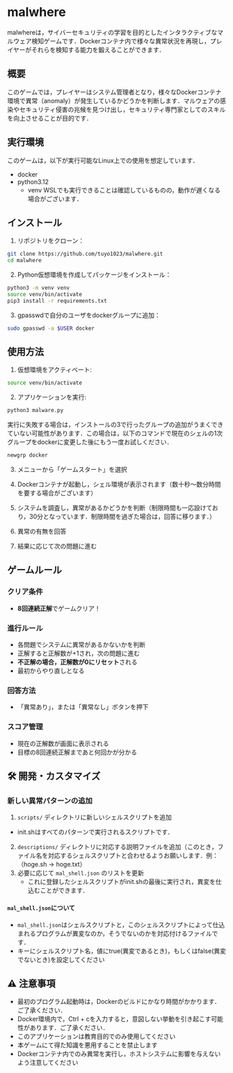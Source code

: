# malwhere

malwhereは，サイバーセキュリティの学習を目的としたインタラクティブなマルウェア検知ゲームです．Dockerコンテナ内で様々な異常状況を再現し，プレイヤーがそれらを検知する能力を鍛えることができます．

## 概要

このゲームでは，プレイヤーはシステム管理者となり，様々なDockerコンテナ環境で異常（anomaly）が発生しているかどうかを判断します．マルウェアの感染やセキュリティ侵害の兆候を見つけ出し，セキュリティ専門家としてのスキルを向上させることが目的です．

## 実行環境

このゲームは，以下が実行可能なLinux上での使用を想定しています．
- docker
- python3.12
  - venv
WSLでも実行できることは確認しているものの，動作が遅くなる場合がございます．


## インストール

1. リポジトリをクローン：
```bash
git clone https://github.com/tuyo1023/malwhere.git
cd malwhere
```

2. Python仮想環境を作成してパッケージをインストール：
```bash
python3 -m venv venv
source venv/bin/activate
pip3 install -r requirements.txt
```

3. gpasswdで自分のユーザをdockerグループに追加：
```bash
sudo gpasswd -a $USER docker
```

## 使用方法

1. 仮想環境をアクティベート:
```bash
source venv/bin/activate
```

2. アプリケーションを実行:
```bash
python3 malware.py
```
実行に失敗する場合は，インストールの3で行ったグループの追加がうまくできていない可能性があります．この場合は，以下のコマンドで現在のシェルの1次グループをdockerに変更した後にもう一度お試しください．
```bash
newgrp docker
```

3. メニューから「ゲームスタート」を選択

4. Dockerコンテナが起動し，シェル環境が表示されます（数十秒～数分時間を要する場合がございます）

5. システムを調査し，異常があるかどうかを判断（制限時間も一応設けており，30分となっています．制限時間を過ぎた場合は，回答に移ります．）

6. 異常の有無を回答

7. 結果に応じて次の問題に進む

## ゲームルール

### クリア条件
- **8回連続正解**でゲームクリア！

### 進行ルール
- 各問題でシステムに異常があるかないかを判断
- 正解すると正解数が+1され，次の問題に進む
- **不正解の場合，正解数が0にリセット**される
- 最初からやり直しとなる

### 回答方法
- 「異常あり」，または「異常なし」ボタンを押下

### スコア管理
- 現在の正解数が画面に表示される
- 目標の8回連続正解まであと何回かが分かる


## 🛠️ 開発・カスタマイズ

### 新しい異常パターンの追加

1. `scripts/` ディレクトリに新しいシェルスクリプトを追加
  - init.shはすべてのパターンで実行されるスクリプトです．

2. `descriptions/` ディレクトリに対応する説明ファイルを追加（このとき，ファイル名を対応するシェルスクリプトと合わせるようお願いします．例：（hoge.sh -> hoge.txt）
3. 必要に応じて `mal_shell.json` のリストを更新
   - これに登録したシェルスクリプトがinit.shの最後に実行され，異変を仕込むことができます．

#### `mal_shell.json`について
- `mal_shell.json`はシェルスクリプトと，このシェルスクリプトによって仕込まれるプログラムが異変なのか，そうでないのかを対応付けるファイルです．
- キーにシェルスクリプト名，値にtrue(異変であるとき)，もしくはfalse(異変でないとき)を設定してください


## ⚠️ 注意事項

- 最初のプログラム起動時は，Dockerのビルドにかなり時間がかかります．ご了承ください．
- Docker環境内で，Ctrl + cを入力すると，意図しない挙動を引き起こす可能性があります．ご了承ください．
- このアプリケーションは教育目的でのみ使用してください
- 本ゲームにて得た知識を悪用することを禁止します
- Dockerコンテナ内でのみ異常を実行し，ホストシステムに影響を与えないよう注意してください
  
